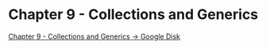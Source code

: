 # Chapter 9 - Collections and Generics

[Chapter 9 - Collections and Generics -> Google Disk](https://docs.google.com/document/d/1dPMbeMrri50p8pwQ2fWzbOFP7OhXlUUjb-Rr0ZwOZyE/edit?usp=drive_link)